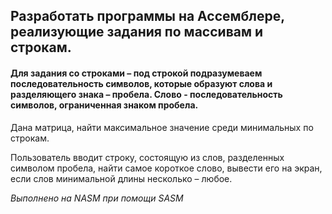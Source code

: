 ## Разработать программы на Ассемблере, реализующие задания по массивам и строкам.
#### Для задания со строками – под строкой подразумеваем последовательность символов, которые образуют слова и разделяющего знака – пробела. Слово - последовательность символов, ограниченная знаком пробела. 
Дана матрица, найти максимальное значение среди минимальных по строкам.

Пользователь вводит строку, состоящую из слов, разделенных символом пробела, найти самое короткое слово, вывести его на экран, если слов минимальной длины несколько – любое.

*Выполнено на NASM при помощи SASM*